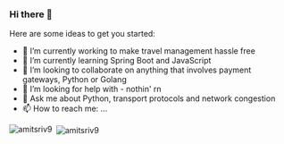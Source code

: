 ### Hi there 👋

<!--
**amitsriv9/amitsriv9** is a ✨ _special_ ✨ repository because its `README.md` (this file) appears on your GitHub profile.
-->
Here are some ideas to get you started:

- 🔭 I’m currently working to make travel management hassle free
- 🌱 I’m currently learning Spring Boot and JavaScript
- 👯 I’m looking to collaborate on anything that involves payment gateways, Python or Golang 
- 🤔 I’m looking for help with - nothin' rn 
- 💬 Ask me about Python, transport protocols and network congestion
- 📫 How to reach me: ...
<p><img align="left" src="https://github-readme-stats.vercel.app/api/top-langs?username=amitsriv9&show_icons=true&locale=en&layout=compact" alt="amitsriv9" /></p>

<p>&nbsp;<img align="center" src="https://github-readme-stats.vercel.app/api?username=amitsriv9&show_icons=true&locale=en" alt="amitsriv9" /></p>
